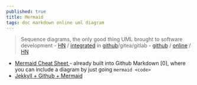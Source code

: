 ```yaml
---
published: true
title: Mermaid
tags: doc markdown online uml diagram
---
```

> Sequence diagrams, the only good thing UML brought to software development - [HN](https://news.ycombinator.com/item?id=36342931) / [integrated](https://news.ycombinator.com/item?id=32653602)  in [github](https://github.blog/2022-02-14-include-diagrams-markdown-files-mermaid/)/gitea/gitlab - [github](https://github.com/mermaid-js/mermaid) / [online](https://mermaid.live) / [HN](https://news.ycombinator.com/item?id=31273777)

- [Mermaid Cheat Sheet ](https://news.ycombinator.com/item?id=34906378) - already built into Github Markdown [0], where you can include a diagram by just going ```mermaid <code>```
- [Jekkyll + Github + Mermaid](https://news.ycombinator.com/item?id=31277389)
